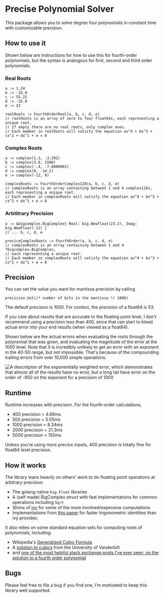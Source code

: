 # Precise Polynomial Solver

This package allows you to solve degree four polynomials in constant time with customizable precision.

## How to use it

Shown below are instructions for how to use this for fourth-order polynomials, but the syntax is 
analogous for first, second and third order polynomials.

### Real Roots

```
a := 1.24
b := -32.0
c := 55.22
d := -15.0
e := 22

realRoots := FourthOrderReal(a, b, c, d, e)
// realRoots is an array of zero to four float64s, each representing a unique root.
// If empty there are no real roots, only complex ones.
// Each member in realRoots will satisfy the equation ax^4 + bx^3 + cx^2 + dx^1 + e = 0
```

### Complex Roots

```
a := complex(1.3, -3.202)
b := complex(3.6, 1500)
c := complex(-.4, -7.0000001)
d := complex(0, -14.2)
e := complex(-12, 0)

complexRoots := FourthOrderComplex128(a, b, c, d, e)
// complexRoots is an array containing between 1 and 4 complex128s, each representing a unique root. 
// Each member in complexRoots will satisfy the equation ax^4 + bx^3 + cx^2 + dx^1 + e = 0
```

### Arbtitrary Precision

```
a := &bigcomplex.BigComplex{ Real: big.NewFloat(23.2), Imag: big.NewFloat(-12) } 
// ... b, c, d, e

preciceComplexRoots := FourthOrder(a, b, c, d, e)
// complexRoots is an array containing between 1 and 4 *bigcomplex.BigComplex, 
// each representing a unique root. 
// Each member in complexRoots will satisfy the equation ax^4 + bx^3 + cx^2 + dx^1 + e = 0
```

## Precision

You can set the value you want for mantissa precision by calling

```
precision.Set(/* number of bits in the mantissa */ 1000)
```

The default precision is 1000. For context, the precision of a float64 is 53. 

If you care about results that are accurate to the floating point level, I don't recommend using a
precision less than 400, since that can start to bleed actual error into your end results (when viewed
as a float64).

Shown below are the actual errors when evaluating the roots through the polynomial that was given,
and evaluating the magnitude of the error at the 1000 level. Note that it is incredibly unlikely to
get an error with an exponent in the 40-50 range, but not impossible. That's because of the compounding
trailing errors from over 10,000 simple operations.

![A descritpion of the exponentially weighted error, which demonstrates that almost all of the results have no error, but a long tail have error on the order of -950 on the exponent
for a precision of 1000](./img/1000-precision.png)

## Runtime

Runtime increases with precision. For the fourth-order calculations,

* 400 precision = 4.68ms 
* 500 precision = 5.05ms 
* 1000 precision = 8.34ms 
* 2000 precision = 21.3ms 
* 5000 precision = 150ms 

Unless you're using more precice inputs, 400 precision is totally fine for float64 level precision.

## How it works 

The library leans heavily on others' work to do floating point operations at arbitrary precision:

- The golang native `big.Float` libraries
- A (self made) BigComplex struct with fast implementations for common operations including `Sqrt`
- Shims of [ivy](https://github.com/robpike/ivy) for some of the more involved/expensive computations
- Implementations from [this paper](https://www.researchgate.net/publication/361483599_Fast_Trigonometric_functions_for_Arbitrary_Precision_number) for faster trigonometric identities than ivy provides.

It also relies on some standard equation sets for computing roots of polynomials, including:

- Wikipedia's [Generalized Cubic Formula](https://en.wikipedia.org/wiki/Cubic_equation#General_cubic_formula)
- A [solution to cubics](https://en.wikipedia.org/wiki/Cubic_equation#General_cubic_formula) from the University of Vanderbilt
- and [one of the most helpful stack exchange posts I've ever seen, on the solution to a fourth order polynomial](https://math.stackexchange.com/a/786/1072683)

## Bugs

Please feel free to file a bug if you find one, I'm motivated to keep this library well supported.